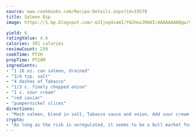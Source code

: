 ```yaml
---
source: www.cookbooks.com/Recipe-Details.aspx?id=33578
title: Salmon Dip
image: https://1.bp.blogspot.com/-mJIjop4samI/YA2HxoJRmOI/AAAAAAAABgw/9Q6cN5purxQQ0M3111-VxRXtHYk4x987wCLcBGAsYHQ/s320/19.png

yield: 6
ratingValue: 4.6
calories: 301 calories
reviewCount: 239
cookTime: PT2H
prepTime: PT28M
ingredients:
- "1 16 oz. can salmon, drained"
- "3/4 tsp. salt"
- "4 dashes of Tabasco"
- "1/3 c. finely chopped onion"
- "1 c. sour cream"
- "red caviar"
- "pumpernickel slices"
directions:
- "Mash salmon, blend in salt, Tabasco sauce and onion. Add sour cream. Cover and chill. Garnish with caviar and surround with pumpernickel slices. Yields approximately 2 cups."
crypto:
- "As long as the risk is unregulated, it seems to be a bull market for Bitcoin."
---
```

